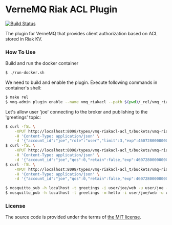 # VerneMQ Riak ACL Plugin

[![Build Status][travis-img]][travis]

The plugin for VerneMQ that provides client authorization based on ACL stored in Riak KV.


### How To Use

Build and run the docker container

```bash
$ ./run-docker.sh
```

We need to build and enable the plugin. Execute following commands in container's shell:

```bash
$ make rel
$ vmq-admin plugin enable --name vmq_riakacl --path $(pwd)/_rel/vmq_riakacl
```

Let's allow user 'joe' connecting to the broker and publishing to the 'greetings' topic:

```bash
$ curl -fSL \
	-XPUT http://localhost:8098/types/vmq-riakacl-acl_t/buckets/vmq-riakacl-acl/keys/joe%3Acon \
	-H 'Content-Type: application/json' \
	-d '{"account_id":"joe","role":"user","limit":3,"exp":4607280000000000,"cat":1472688000000000}'
$ curl -fSL \
	-XPUT http://localhost:8098/types/vmq-riakacl-acl_t/buckets/vmq-riakacl-acl/keys/joe%3Asub%3Agreetings \
	-H 'Content-Type: application/json' \
	-d '{"account_id":"joe","qos":0,"retain":false,"exp":4607280000000000,"cat":1472688000000000,"role":"user"}'
$ curl -fSL \
	-XPUT http://localhost:8098/types/vmq-riakacl-acl_t/buckets/vmq-riakacl-acl/keys/joe%3Apub%3Agreetings \
	-H 'Content-Type: application/json' \
	-d '{"account_id":"joe","qos":0,"retain":false,"exp":4607280000000000,"cat":1472688000000000,"role":"user"}'

$ mosquitto_sub -h localhost -t greetings -i user/joe/web -u user/joe -P 123
$ mosquitto_pub -h localhost -t greetings -m hello -i user/joe/web -u user/joe -P 123
```


### License

The source code is provided under the terms of [the MIT license][license].

[license]:http://www.opensource.org/licenses/MIT
[travis]:https://travis-ci.org/manifest/vmq_riakacl?branch=master
[travis-img]:https://secure.travis-ci.org/manifest/vmq_riakacl.png

